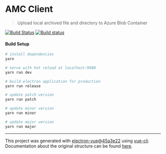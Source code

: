 # AMC Client

> Upload local archived file and directory to Azure Blob Container

[![Build Status](https://api.travis-ci.org/maxoyed/amc-client.svg)](https://travis-ci.org/maxoyed/azure_blob_upload-client) [![Build status](https://ci.appveyor.com/api/projects/status/rbl7kgiom6ugdvk3?svg=true)](https://ci.appveyor.com/project/maxoyed-MS/azure-blob-upload-client)

#### Build Setup

```bash
# install dependencies
yarn

# serve with hot reload at localhost:9080
yarn run dev

# build electron application for production
yarn run release

# update patch version
yarn run patch

# update minor version
yarn run minor

# update major version
yarn run major

```

---

This project was generated with [electron-vue](https://github.com/SimulatedGREG/electron-vue)@[45a3e22](https://github.com/SimulatedGREG/electron-vue/tree/45a3e224e7bb8fc71909021ccfdcfec0f461f634) using [vue-cli](https://github.com/vuejs/vue-cli). Documentation about the original structure can be found [here](https://simulatedgreg.gitbooks.io/electron-vue/content/index.html).
